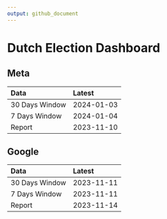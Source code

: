 ```yaml
---
output: github_document
---
```


# Dutch Election Dashboard



## Meta


|Data           |Latest     |
|:--------------|:----------|
|30 Days Window |2024-01-03 |
|7 Days Window  |2024-01-04 |
|Report         |2023-11-10 |

## Google


|Data           |Latest     |
|:--------------|:----------|
|30 Days Window |2023-11-11 |
|7 Days Window  |2023-11-11 |
|Report         |2023-11-14 |
